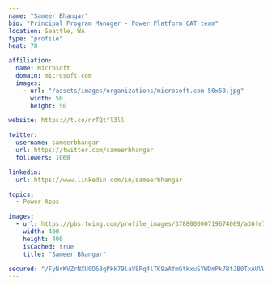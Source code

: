 ```yaml
---
name: "Sameer Bhangar"
bio: "Principal Program Manager - Power Platform CAT team"
location: Seattle, WA
type: "profile"
heat: 78

affiliation:
  name: Microsoft
  domain: microsoft.com
  images:
    - url: "/assets/images/organizations/microsoft.com-50x50.jpg"
      width: 50
      height: 50

website: https://t.co/nrTQtfl3ll

twitter:
  username: sameerbhangar
  url: https://twitter.com/sameerbhangar
  followers: 1068

linkedin:
  url: https://www.linkedin.com/in/sameerbhangar

topics:
  - Power Apps

images:
  - url: https://pbs.twimg.com/profile_images/378800000719674009/a36fe7ddfab1778b76e5793772e43798_400x400.jpeg
    width: 400
    height: 400
    isCached: true
    title: "Sameer Bhangar"

secured: "/FyNrKVZrNXU0D68qPkk79laV8Pq4lTK9aAfmGtkxuSYWDmPk7BtJB0TxAUVWQmExYI2TODtuqy0RYQpwCzANNDEB+S6uRmUHjDU0fQSJID08VV9VNsu9wfpiRgvePwxZ39VBi/MHkHnWcsop1pHdr0zI74yAsvV3StG6HsUujKmKRVgf6ggj7siU37i+Mb6KtCBm4AbNDQbcuO2027zB7McxEna0Os8dQoGAhOPxCHcmzpY/ujTgBCLAX7cO/fa7vn5N2RVxoC7BEGjhUm+rX1n86Acye1DVKs6Um+4WSy+8duZEAaMKiQIQZ+tpPCyCeF9H3fsB91vLdqz+/qAYf/0Yb1RcfZLl3cbNHHaDJNqmF1ICfiheCcOXO8K+iWG/MP8qht2GzAfq9ATdhlFl+lAPEfOMUbf4kc3FjdwUFo=;yIwQI/T3mPs0Xc4++cJ0NQ=="
---
```


